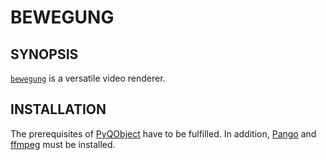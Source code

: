 # BEWEGUNG

## SYNOPSIS

[`bewegung`](https://dict.leo.org/englisch-deutsch/bewegung) is a versatile video renderer.

## INSTALLATION

The prerequisites of [PyQObject](https://pygobject.readthedocs.io/en/latest/getting_started.html) have to be fulfilled. In addition, [Pango](https://pango.gnome.org/) and [ffmpeg](https://ffmpeg.org/download.html) must be installed.
